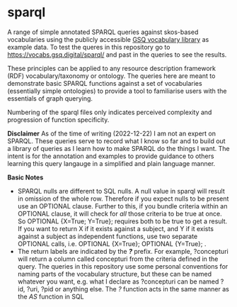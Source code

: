 # sparql
A range of simple annotated SPARQL queries against skos-based vocabularies using the publicly accessible [GSQ vocabulary library](https://vocabs.gsq.digital) as example data. To test the queres in this repository go to https://vocabs.gsq.digital/sparql/ and past in the queries to see the results.

These principles can be applied to any resource description framework (RDF) vocabulary/taxonomy or ontology. The queries here are meant to demonstrate basic SPARQL functions against a set of vocabularies (essentially simple ontologies) to provide a tool to familiarise users with the essentials of graph querying. 

Numbering of the sparql files only indicates perceived complexity and progression of function specificity.

**Disclaimer**
As of the time of writing (2022-12-22) I am not an expert on SPARQL. These queries serve to record what I know so far and to build out a library of queries as I learn how to make SPARQL do the things I want. The intent is for the annotation and examples to provide guidance to others learning this query langauge in a simplified and plain language manner.

**Basic Notes**
- SPARQL nulls are different to SQL nulls. A null value in sparql will result in omission of the whole row. Therefore if you expect nulls to be present use an OPTIONAL clause. Further to this, if you bundle criteria within an OPTIONAL clause, it will check for _all_ those criteria to be true at once. So OPTIONAL {X=True; Y=True}; requires both to be true to get a result. If you want to return X if it exists against a subject, and Y if it exists against a subject as independent functions, use two separate OPTIONAL calls, i.e. OPTIONAL {X=True}; OPTIONAL {Y=True}; .
- The return labels are indicated by the _**?**_ prefix. For example, ?concepturi will return a column called concepturi from the criteria defined in the query. The queries in this repository use some personal conventions for naming parts of the vocabulary structure, but these can be named whatever you want, e.g. what I declare as ?concepturi can be named ?id, ?uri, ?pid or anything else. The _?_ function acts in the same manner as the _AS_ function in SQL
